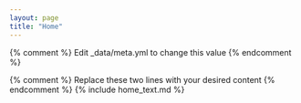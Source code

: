 ```yaml
---
layout: page
title: "Home"
---
```


{% comment %} Edit _data/meta.yml to change this value {% endcomment %}

{% comment %} Replace these two lines with your desired content {% endcomment %}
{% include home_text.md %}

